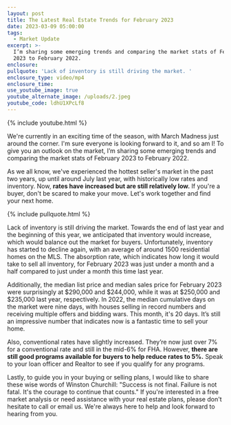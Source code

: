 ```yaml
---
layout: post
title: The Latest Real Estate Trends for February 2023
date: 2023-03-09 05:00:00
tags:
  - Market Update
excerpt: >-
  I’m sharing some emerging trends and comparing the market stats of February
  2023 to February 2022. 
enclosure:
pullquote: 'Lack of inventory is still driving the market. '
enclosure_type: video/mp4
enclosure_time:
use_youtube_image: true
youtube_alternate_image: /uploads/2.jpeg
youtube_code: ldhU1XPcLf8
---
```

{% include youtube.html %}

We're currently in an exciting time of the season, with March Madness just around the corner. I'm sure everyone is looking forward to it, and so am I! To give you an outlook on the market, I’m sharing some emerging trends and comparing the market stats of February 2023 to February 2022.&nbsp;

As we all know, we've experienced the hottest seller's market in the past two years, up until around July last year, with historically low rates and inventory. Now, **rates have increased but are still relatively low.** If you're a buyer, don't be scared to make your move. Let's work together and find your next home.

{% include pullquote.html %}

Lack of inventory is still driving the market. Towards the end of last year and the beginning of this year, we anticipated that inventory would increase, which would balance out the market for buyers. Unfortunately, inventory has started to decline again, with an average of around 1500 residential homes on the MLS. The absorption rate, which indicates how long it would take to sell all inventory, for February 2023 was just under a month and a half compared to just under a month this time last year.

Additionally, the median list price and median sales price for February 2023 were surprisingly at $290,000 and $244,000, while it was at $250,000 and&nbsp; $235,000 last year, respectively. In 2022, the median cumulative days on the market were nine days, with houses selling in record numbers and receiving multiple offers and bidding wars. This month, it's 20 days. It’s still an impressive number that indicates now is a fantastic time to sell your home.

Also, conventional rates have slightly increased. They’re now just over 7% for a conventional rate and still in the mid-6% for FHA. However, **there are still good programs available for buyers to help reduce rates to 5%.** Speak to your loan officer and Realtor to see if you qualify for any programs.

Lastly, to guide you in your buying or selling plans, I would like to share these wise words of Winston Churchill: "Success is not final. Failure is not fatal. It's the courage to continue that counts." If you're interested in a free market analysis or need assistance with your real estate plans, please don't hesitate to call or email us. We're always here to help and look forward to hearing from you.